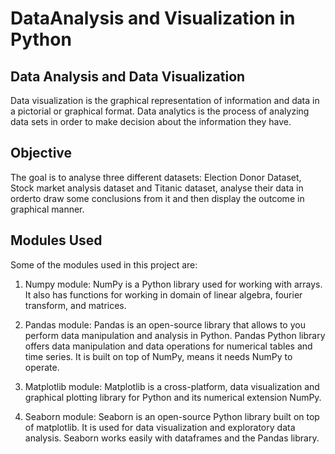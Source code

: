 # DataAnalysis and Visualization in Python

## Data Analysis and Data Visualization

Data visualization is the graphical representation of information and data in a pictorial or graphical format. Data analytics is the process of analyzing data sets in order to make decision about the information they have.

## Objective

The goal is to analyse three different datasets: Election Donor Dataset, Stock market analysis dataset and Titanic dataset, analyse their data in orderto draw some conclusions from it and then display the outcome in graphical manner.

## Modules Used

Some of the modules used in this project are:

1. Numpy module: NumPy is a Python library used for working with arrays. It also has functions for working in domain of linear algebra, fourier transform, and matrices.

2. Pandas module: Pandas is an open-source library that allows to you perform data manipulation and analysis in Python. Pandas Python library offers data manipulation and data operations for numerical tables and time series. It is built on top of NumPy, means it needs NumPy to operate.

3. Matplotlib module: Matplotlib is a cross-platform, data visualization and graphical plotting library for Python and its numerical extension NumPy. 

4. Seaborn module: Seaborn is an open-source Python library built on top of matplotlib. It is used for data visualization and exploratory data analysis. Seaborn works easily with dataframes and the Pandas library.


